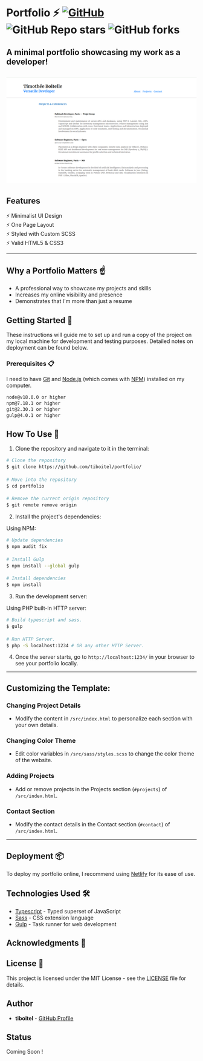 # Portfolio ⚡️ [![GitHub](https://img.shields.io/github/license/tiboitel/portfolio)](https://github.com/tiboitel/portfolio/blob/main/LICENSE) ![GitHub Repo stars](https://img.shields.io/github/stars/tiboitel/portfolio) ![GitHub forks](https://img.shields.io/github/forks/tiboitel/portfolio)

## A minimal portfolio showcasing my work as a developer!

<h2 align="center">
  <img src="./exemple/portfolio-exemple.gif" alt="My Portfolio" width="600px" />
  <br>
</h2>

## Features

⚡️ Minimalist UI Design \
⚡️ One Page Layout\
⚡️ Styled with Custom SCSS\
⚡️ Valid HTML5 & CSS3

---

## Why a Portfolio Matters ☝️

- A professional way to showcase my projects and skills
- Increases my online visibility and presence
- Demonstrates that I'm more than just a resume

## Getting Started 🚀

These instructions will guide me to set up and run a copy of the project on my local machine for development and testing purposes. Detailed notes on deployment can be found below.

### Prerequisites 📋

I need to have [Git](https://git-scm.com) and [Node.js](https://nodejs.org/en/download/) (which comes with [NPM](http://npmjs.com)) installed on my computer.

```
node@v18.0.0 or higher
npm@7.18.1 or higher
git@2.30.1 or higher
gulp@4.0.1 or higher
```

## How To Use 🔧

1. Clone the repository and navigate to it in the terminal:

```bash
# Clone the repository
$ git clone https://github.com/tiboitel/portfolio/

# Move into the repository
$ cd portfolio

# Remove the current origin repository
$ git remote remove origin

```

2. Install the project's dependencies:

Using NPM:

```bash
# Update dependencies
$ npm audit fix

# Install Gulp
$ npm install --global gulp

# Install dependencies
$ npm install
```


3. Run the development server:

Using PHP built-in HTTP server:

```bash
# Build typescript and sass.
$ gulp

# Run HTTP Server.
$ php -S localhost:1234 # OR any other HTTP Server.
```

4. Once the server starts, go to `http://localhost:1234/` in your browser to see your portfolio locally.

---

## Customizing the Template:

### Changing Project Details

- Modify the content in `/src/index.html` to personalize each section with your own details.

### Changing Color Theme

- Edit color variables in `/src/sass/styles.scss` to change the color theme of the website.

### Adding Projects

- Add or remove projects in the Projects section (`#projects`) of `/src/index.html`.

### Contact Section

- Modify the contact details in the Contact section (`#contact`) of `/src/index.html`.

---

## Deployment 📦

To deploy my portfolio online, I recommend using [Netlify](https://netlify.com) for its ease of use.

## Technologies Used 🛠️

- [Typescript](https://www.typescriptlang.org/) - Typed superset of JavaScript
- [Sass](https://sass-lang.com/documentation) - CSS extension language
- [Gulp](https://gulpjs.com/) - Task runner for web development

## Acknowledgments 🎁


## License 📄

This project is licensed under the MIT License - see the [LICENSE](LICENSE) file for details.

## Author

- **tiboitel** - [GitHub Profile](https://github.com/tiboitel)

## Status

Coming Soon !
